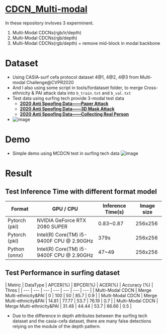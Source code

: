 # [CDCN_Multi-modal](https://docs.google.com/presentation/d/1FkZ9dRnFEa5QCz-b2-X05wJCHu0KLcUD4RgGdar81_0/edit?usp=sharing)
In these repository invloves 3 experminent.
1. Multi-Modal CDCNs(rgb/ir/depth)
2. Multi-Modal CDCNs(rgb/depth)
3. Multi-Modal CDCNs(rgb/depth) + remove mid-block in modal backbone

# Dataset
* Using CASIA-surf cefa protocol dataset 4@1, 4@2, 4@3 from Multi-modal Challenge@CVPR2020
* And I also using some script in tools/fordataset folder, to merge Cross-ethnicity & PAI attack data into `b_train.txt` and `b_val.txt`
* Test data using surfing tech provide 3-modal test data
    - **[2020 Anti Spoofing Data——Paper Attack](http://www.surfing.ai/Datasets/226.html)**
    - **[2020 Anti Spoofing Data——3D Mask Attack](http://www.surfing.ai/Datasets/224.html)**
    - **[2020 Anti Spoofing Data——Collecting Real Person](http://www.surfing.ai/Datasets/223.html)**
* ![image](https://user-images.githubusercontent.com/24097516/228152092-4bebe5ac-7238-4b0d-b138-b5dfd9a7dab9.png)

# Demo
* Simple demo using MCDCN test in surfing tech data
![image](https://user-images.githubusercontent.com/24097516/228152527-aead04e0-43d6-4a36-9abd-c30ef5dd4b7f.png)

# Result

## Test Inference Time with different format model
| Format | GPU / CPU | Inference Time(s) | Image size |
| --- | --- | --- | --- |
| Pytorch (pkl) | NVIDIA GeForce RTX 2080 SUPER | 0.83~0.87 | 256x256 |
| Pytorch (pkl) | Intel(R) Core(TM) i5-9400F CPU @ 2.90GHz | 379s | 256x256 |
| Python (onnx) | Intel(R) Core(TM) i5-9400F CPU @ 2.90GHz | 47~49 | 256x256 |

## Test Performance in surfing dataset
| Metric | DataType | APCER(%) | BPCER(%) | ACER(%) | Accuracy
(%) | Thres |
| --- | --- | --- | --- | --- | --- | --- |
| Multi-Modal CDCN | Merge Multi-ethnicity&PAI | 0 | 100 | 50 | 85.7 | 0.9 |
| Multi-Modal CDCN | Merge Multi-ethnicity&PAI | 14.81 | 77.77 | 53.7 | 76.19 | 0.7 |
| Multi-Modal CDCN | Merge Multi-ethnicity&PAI | 31.48 | 44.44 | 53.7 | 66.66 | 0.5 |

* Due to the difference in depth attributes between the surfing tech dataset and the casia-cefa dataset, there are many false detections relying on the module of the depth pattern.
